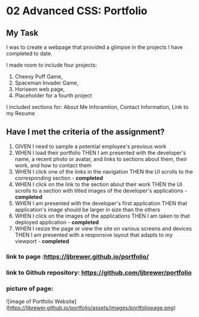 # 02 Advanced CSS: Portfolio

## My Task

I was to create a webpage that provided a glimpse in the projects I have completed to date.

I made room to include four projects:
   1. Cheesy Puff Game, 
   2. Spaceman Invader Game, 
   3. Horiseon web page, 
   4. Placeholder for a fourth project

I included sections for:
    About Me Inforamtion, 
    Contact Information, 
    Link to my Resume

## Have I met the criteria of the assignment?

1. GIVEN I need to sample a potential employee's previous work
2. WHEN I load their portfolio
    THEN I am presented with the developer's name, a recent photo or avatar, and links to sections about them, their work, and how to contact them
3. WHEN I click one of the links in the navigation
    THEN the UI scrolls to the corresponding section - **completed**
4. WHEN I click on the link to the section about their work
    THEN the UI scrolls to a section with titled images of the developer's applications - **completed**
5. WHEN I am presented with the developer's first application
    THEN that application's image should be larger in size than the others
6. WHEN I click on the images of the applications
    THEN I am taken to that deployed application - **completed**
7. WHEN I resize the page or view the site on various screens and devices
    THEN I am presented with a responsive layout that adapts to my viewport - **completed**

### link to page :https://ljbrewer.github.io/portfolio/
### link to Github repository:  https://github.com/ljbrewer/portfolio

### picture of page: 
![image of Portfolio Website]
(https://ljbrewer.github.io/portfolio/assets/images/portfoliopage.png)
